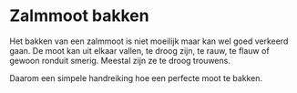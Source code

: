 # Zalmmoot bakken

Het bakken van een zalmmoot is niet moeilijk maar kan wel goed verkeerd gaan. De moot kan uit elkaar vallen, te droog zijn, te rauw, te flauw of gewoon ronduit smerig. Meestal zijn ze te droog trouwens.

Daarom een simpele handreiking hoe een perfecte moot te bakken.
